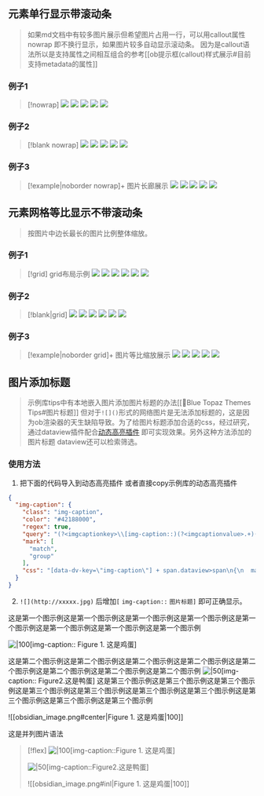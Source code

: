---
---

## 元素单行显示带滚动条

> 如果md文档中有较多图片展示但希望图片占用一行，可以用callout属性 nowrap 即不换行显示，如果图片较多自动显示滚动条。
> 因为是callout语法所以是支持属性之间相互组合的参考[[ob提示框(callout)样式展示#目前支持metadata的属性]]
### 例子1
> [!nowrap]
![](https://i.pinimg.com/564x/13/1f/e4/131fe4d97e3be0a49a5d07431a917d31.jpg)
![](https://i.pinimg.com/564x/84/6c/1c/846c1cab0d47dd7970f9a008eeebd68f.jpg)
![](https://s1.ax1x.com/2022/05/18/OI7Io9.png)
![](https://i.pinimg.com/564x/c5/0f/09/c50f09d991dfcfdbea600ff139739fd8.jpg)
![](https://i.pinimg.com/564x/84/6c/1c/846c1cab0d47dd7970f9a008eeebd68f.jpg)
### 例子2
> [!blank nowrap]
![](https://i.pinimg.com/564x/13/1f/e4/131fe4d97e3be0a49a5d07431a917d31.jpg)
![](https://i.pinimg.com/564x/84/6c/1c/846c1cab0d47dd7970f9a008eeebd68f.jpg)
![](https://s1.ax1x.com/2022/05/18/OI7Io9.png)
![](https://i.pinimg.com/564x/c5/0f/09/c50f09d991dfcfdbea600ff139739fd8.jpg)
![](https://i.pinimg.com/564x/84/6c/1c/846c1cab0d47dd7970f9a008eeebd68f.jpg)
### 例子3
> [!example|noborder nowrap]+ 图片长廊展示
![](https://i.pinimg.com/564x/13/1f/e4/131fe4d97e3be0a49a5d07431a917d31.jpg)
![](https://i.pinimg.com/564x/84/6c/1c/846c1cab0d47dd7970f9a008eeebd68f.jpg)
![](https://s1.ax1x.com/2022/05/18/OI7Io9.png)
![](https://i.pinimg.com/564x/c5/0f/09/c50f09d991dfcfdbea600ff139739fd8.jpg)
![](https://i.pinimg.com/564x/84/6c/1c/846c1cab0d47dd7970f9a008eeebd68f.jpg)

## 元素网格等比显示不带滚动条

> 按图片中边长最长的图片比例整体缩放。
### 例子1
> [!grid] grid布局示例 
![](https://i.pinimg.com/564x/13/1f/e4/131fe4d97e3be0a49a5d07431a917d31.jpg)
![](https://i.pinimg.com/564x/84/6c/1c/846c1cab0d47dd7970f9a008eeebd68f.jpg)
![](https://s1.ax1x.com/2022/05/18/OI7Io9.png)
![](https://i.pinimg.com/564x/84/6c/1c/846c1cab0d47dd7970f9a008eeebd68f.jpg)
![](https://i.pinimg.com/564x/c5/0f/09/c50f09d991dfcfdbea600ff139739fd8.jpg)
![](https://i.pinimg.com/564x/a4/94/01/a494019c68ed85630de16cf8f32523f0.jpg)


### 例子2

> [!blank|grid]
![](https://i.pinimg.com/564x/13/1f/e4/131fe4d97e3be0a49a5d07431a917d31.jpg)
![](https://i.pinimg.com/564x/84/6c/1c/846c1cab0d47dd7970f9a008eeebd68f.jpg)
![](https://s1.ax1x.com/2022/05/18/OI7Io9.png)
![](https://i.pinimg.com/564x/84/6c/1c/846c1cab0d47dd7970f9a008eeebd68f.jpg)
![](https://i.pinimg.com/564x/c5/0f/09/c50f09d991dfcfdbea600ff139739fd8.jpg)
![](https://i.pinimg.com/564x/a4/94/01/a494019c68ed85630de16cf8f32523f0.jpg)

### 例子3

> [!example|noborder grid]+ 图片等比缩放展示
![](https://i.pinimg.com/564x/13/1f/e4/131fe4d97e3be0a49a5d07431a917d31.jpg)
![](https://i.pinimg.com/564x/84/6c/1c/846c1cab0d47dd7970f9a008eeebd68f.jpg)
![](https://s1.ax1x.com/2022/05/18/OI7Io9.png)
![](https://i.pinimg.com/564x/c5/0f/09/c50f09d991dfcfdbea600ff139739fd8.jpg)
![](https://i.pinimg.com/564x/84/6c/1c/846c1cab0d47dd7970f9a008eeebd68f.jpg)


## 图片添加标题
>示例库tips中有本地嵌入图片添加图片标题的办法[[🥑Blue Topaz Themes Tips#图片标题]]
但对于`![]()`形式的网络图片是无法添加标题的，这是因为ob渲染器的天生缺陷导致。为了给图片标题添加合适的css，经过研究，通过dataview插件配合[动态高亮插件](obsidian://show-plugin?id=obsidian-dynamic-highlights)
即可实现效果。另外这种方法添加的图片标题 dataview还可以检索筛选。

### 使用方法

1. 把下面的代码导入到动态高亮插件 或者直接copy示例库的动态高亮插件
```json
{
  "img-caption": {
    "class": "img-caption",
    "color": "#42188000",
    "regex": true,
    "query": "(?<imgcaptionkey>\\[img-caption::)(?<imgcaptionvalue>.+)(?<imgcaptionbracket>\\])",
    "mark": [
      "match",
      "group"
    ],
    "css": "[data-dv-key=\"img-caption\"] + span.dataview>span\n{\n  margin: 0.5rem 0;\n  display: block;\n  caption-side: bottom;\n  text-align: center;\n  font-size: 0.85rem;\n}\n.dataview.inline-field-key[data-dv-key=\"img-caption\"] + .dataview.inline-field-value\n{\n  background-color:unset;\n  border-radius: 0px;\n  padding: 0;\n  font-family: var(--font-text);\n}\n\n\n.dataview.inline-field-key[data-dv-key=\"img-caption\"] \n{\n  display:none;\n  background-color:unset;\n  font-size: 0px;\n  padding:0;\n  border-radius: 0px;\n}\n\n.is-live-preview .cm-line:not(.cm-active) .imgcaptionkey\n{\n  display: none;}\n.is-live-preview  .cm-line:not(.cm-active) .imgcaptionbracket\n{\n  display: none;\n}\n.is-live-preview  .cm-line:not(.cm-active) .imgcaptionvalue\n{\n  display: block;\n  margin-bottom: 1em;\n  caption-side: bottom;\n  text-align: center;\n  font-size: 0.85rem;\n  color: var(--text-normal);\n  font-family: var(--font-text);\n}\n"
  }
}

```
2. `![](http://xxxxx.jpg)` 后增加`[` `img-caption::` `图片标题]` 即可正确显示。

这是第一个图示例这是第一个图示例这是第一个图示例这是第一个图示例这是第一个图示例这是第一个图示例这是第一个图示例这是第一个图示例

![|100](https://i.pinimg.com/564x/a4/94/01/a494019c68ed85630de16cf8f32523f0.jpg)[img-caption:: Figure 1. 这是鸡蛋]

这是第二个图示例这是第二个图示例这是第二个图示例这是第二个图示例这是第二个图示例这是第二个图示例这是第二个图示例这是第二个图示例
![|50](https://i.pinimg.com/564x/a4/94/01/a494019c68ed85630de16cf8f32523f0.jpg)[img-caption:: Figure2.这是鸭蛋]
这是第三个图示例这是第三个图示例这是第三个图示例这是第三个图示例这是第三个图示例这是第三个图示例这是第三个图示例这是第三个图示例这是第三个图示例这是第三个图示例

![[obsidian_image.png#center|Figure 1. 这是鸡蛋|100]] 


这是并列图片语法

> [!flex]
> ![|100](https://i.pinimg.com/564x/a4/94/01/a494019c68ed85630de16cf8f32523f0.jpg#inl)[img-caption::Figure 1. 这是鸡蛋]
> 
> ![|50](https://i.pinimg.com/564x/a4/94/01/a494019c68ed85630de16cf8f32523f0.jpg#inl)[img-caption::Figure2.这是鸭蛋]
> 
> ![[obsidian_image.png#inl|Figure 1. 这是鸡蛋|100]] 
